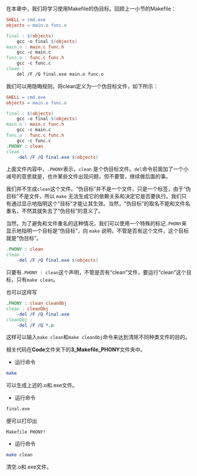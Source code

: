 在本章中，我们将学习使用Makefile的伪目标。回顾上一小节的Makefile：


```makefile
SHELL = cmd.exe
objects = main.o func.o

final : $(objects)
	gcc -o final $(objects)
main.o : main.c func.h
	gcc -c main.c
func.o : func.c func.h
	gcc -c func.c
clean :
	del /F /Q final.exe main.o func.o
```

我们可以用隐晦规则，将clean定义为一个伪目标文件，如下所示：

```makefile
SHELL = cmd.exe
objects = main.o func.o

final : $(objects)
	gcc -o final $(objects)
main.o : main.c func.h
	gcc -c main.c
func.o : func.c func.h
	gcc -c func.c
.PHONY : clean
clean :
	-del /F /Q final.exe $(objects)
```

上面文件内容中，`.PHONY`表示，`clean` 是个伪目标文件。`del`命令前面加了一个小减号的意思就是，也许某些文件出现问题，但不要管，继续做后面的事。

我们并不生成`clean`这个文件。“伪目标”并不是一个文件，只是一个标签，由于“伪目标”不是文件，所以 `make` 无法生成它的依赖关系和决定它是否要执行。我们只有通过显示地指明这个“目标”才能让其生效。当然，“伪目标”的取名不能和文件名重名，不然其就失去了“伪目标”的意义了。

当然，为了避免和文件重名的这种情况，我们可以使用一个特殊的标记`.PHONY`来显示地指明一个目标是“伪目标”，向 `make` 说明，不管是否有这个文件，这个目标就是“伪目标”。

```makefile
.PHONY : clean
clean :
	-del /F /Q final.exe $(objects)
```


只要有`.PHONY : clean`这个声明，不管是否有“clean”文件，要运行“clean”这个目标，只有`make clean`。


也可以这样写

```makefile
.PHONY : clean cleanObj
clean : cleanObj
	-del /F /Q final.exe 
cleanObj :
	-del /F /Q *.o
```

这样可以输入`make clean`和`make cleanObj`命令来达到清除不同种类文件的目的。

相关代码在**Code**文件夹下的**3_Makefile_PHONY**文件夹中。

+ 运行命令

```bash
make
```
可以生成上述的.o和.exe文件。

+ 运行命令

```bash
final.exe
```

便可以打印出

```
Makefile PHONY!
```


+ 运行命令
```bash
make clean
```
清空.o和.exe文件。
